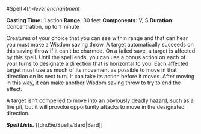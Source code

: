 #Spell
*4th-level enchantment*

**Casting Time:** 1 action
**Range:** 30 feet
**Components:** V, S
**Duration:** Concentration, up to 1 minute

Creatures of your choice that you can see within range and that can hear you must make a Wisdom saving throw. A target automatically succeeds on this saving throw if it can’t be charmed. On a failed save, a target is affected by this spell. Until the spell ends, you can use a bonus action on each of your turns to designate a direction that is horizontal to you. Each affected target must use as much of its movement as possible to move in that direction on its next turn. It can take its action before it moves. After moving in this way, it can make another Wisdom saving throw to try to end the effect.

A target isn’t compelled to move into an obviously deadly hazard, such as a fire pit, but it will provoke opportunity attacks to move in the designated direction.

***Spell Lists.*** [[dnd5e/Spells/Bard\|Bard]]
